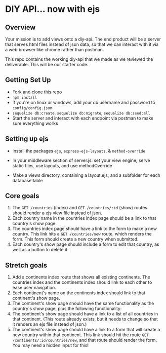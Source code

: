 # DIY API... now with ejs

## Overview

Your mission is to add views onto a diy-api. The end product will be a server that serves html files instead of json data, so that we can interact with it via a web browser like chrome rather than postman.

This repo contains the working diy-api that we made as we reviewed the deliverable. This will be our starter code.

## Getting Set Up

- Fork and clone this repo
- `npm install`
- If you're on linux or windows, add your db username and password to `config/config.json`
- `sequelize db:create`, `sequelize db:migrate`, `sequelize db:seed:all`
- Start the server and interact with each endpoint via postman to make sure everything works

## Setting up ejs

- Install the packages `ejs`, `express-ejs-layouts`, & `method-override`

- In your middleware section of server.js: set your view engine, serve static files, use layouts, and use methodOverride

- Make a views directory, containing a layout.ejs, and a subfolder for each database table

## Core goals

1. The `GET /countries` (index) and `GET /countries/:id` (show) routes should render a ejs view file instead of json.
1. Each country name in the countries index page should be a link to that country's show page.
1. The countries index page should have a link to the form to make a new country. This link hits a `GET /countries/new` route, which renders the form. This form should create a new country when submitted.
1. Each country's show page should include a form to edit that country, as well as a button to delete it.

## Stretch goals

1. Add a continents index route that shows all existing continents. The countries index and the continents index should link to each other to ease user navigation.
1. Each continent's name on the continents index should link to that continent's show page.
1. The continent's show page should have the same functionality as the country's show page, plus the following functionality:
1. The continent's show page should have a link to a list of all countries in that continent. (This route already exists, but it needs to change so that it renders an ejs file instead of json.)
1. The continent's show page should have a link to a form that will create a new country within that continent. This link should hit the route `GET /continents/:id/countries/new`, and that route should render the form. You may need a hidden input for this!
